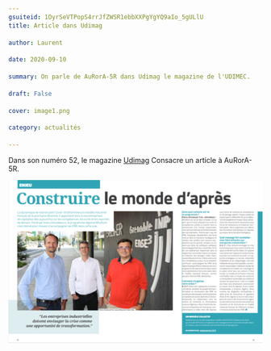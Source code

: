```yaml
---
gsuiteid: 1OyrSeVTPopS4rrJfZWSR1ebbXXPgYgYQ9aIo_5gULlU
title: Article dans Udimag

author: Laurent

date: 2020-09-10

summary: On parle de AuRorA-5R dans Udimag le magazine de l'UDIMEC.

draft: False

cover: image1.png

category: actualités

---
```


Dans son numéro 52, le magazine [Udimag](https://www.google.com/url?q=https://www.udimec.fr/sites/default/files/udimag_52_planche_bd.pdf&sa=D&source=editors&ust=1615287054830000&usg=AOvVaw3RMyUag25CgxdyfYVK8Rmb) Consacre un article à AuRorA-5R.

![](images/image1.png)

